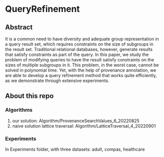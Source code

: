 # QueryRefinement

## Abstract
It is a common need to have diversity and adequate group representation in a query result set, which requires constraints on the size of subgroups in the result set.
Traditional relational databases, however, generate results that satisfy constraints as part of the query.
In this paper, we study the problem of modifying queries to have the result satisfy constraints on the sizes of multiple subgroups in it.
This problem, in the worst case, cannot be solved in polynomial time.
Yet, with the help of provenance annotation, we are able to develop a query refinement method that works quite efficiently, as we demonstrate through extensive experiments. 

## About this repo
### Algorithms
1. our solution: Algorithm/ProvenanceSearchValues_6_20220825
2. naive solution lattice traversal: Algorithm/LatticeTraversal_4_20220901

### Experiments
In Experiments folder, with three datasets: adult, compas, healthcare
